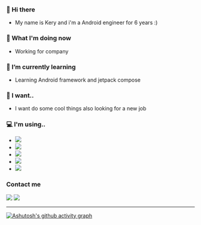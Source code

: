 ### 👋 Hi there  
- My name is Kery and i'm a Android engineer for 6 years :)  

### 🧐 What I'm doing now  
- Working for company 

### 🌱 I’m currently learning  
- Learning Android framework and jetpack compose  

### 💬 I want..  
- I want do some cool things also looking for a new job  

### 💻 I'm using..  
- [![](https://img.shields.io/badge/-7Pro-informational?logo=oneplus)](https://www.oneplus.com/cn/7pro#/)
- [![](https://camo.githubusercontent.com/352404d31e5ae56e6718fbfd4b7716a0fbe1a1c9d01c678d6aec6ad85a283ad4/68747470733a2f2f696d672e736869656c64732e696f2f62616467652f416e64726f696425323031322d3364646338343f7374796c653d666c61742d737175617265266c6f676f3d616e64726f6964266c6f676f436f6c6f723d666666666666)](https://www.android.com/android-13/)
- [![](https://img.shields.io/badge/-PixelExperience-red?logo=google)](https://download.pixelexperience.org/)
- [![](https://img.shields.io/badge/-Windows11-informational?logo=windows)](https://www.microsoft.com/zh-cn/windows/windows-11)
- [![](https://img.shields.io/badge/-iMac-lightgrey?logo=apple)](https://www.apple.com/imac-24/)  

### Contact me  

[![](https://img.shields.io/badge/TG-%40Kery__-blue?logo=telegram)](https://t.me/kery001)    [![](https://img.shields.io/badge/JianShu-%40Kery__-orange)](https://www.jianshu.com/u/9e540d012e86)

  
---- 

<!--[![Anurag's GitHub stats](https://github-readme-stats.vercel.app/api?username=KrishuCN&show_icons=true&theme=radical)](https://github.com/anuraghazra/github-readme-stats)  -->

[![Ashutosh's github activity graph](https://activity-graph.herokuapp.com/graph?username=Keryyyy)](https://github.com/ashutosh00710/github-readme-activity-graph)

<!--
**KrishuCN/KrishuCN** is a ✨ _special_ ✨ repository because its `README.md` (this file) appears on your GitHub profile.

Here are some ideas to get you started:

- 🔭 I’m currently working on ...
- 🌱 I’m currently learning ...
- 👯 I’m looking to collaborate on ...
- 🤔 I’m looking for help with ...
- 💬 Ask me about ...
- 📫 How to reach me: ...
- 😄 Pronouns: ...
- ⚡ Fun fact: ...
-->
